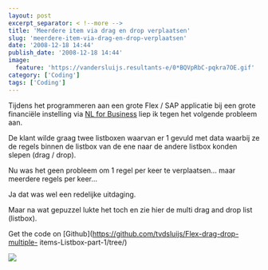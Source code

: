 ```yaml
---
layout: post
excerpt_separator: < !--more -->
title: 'Meerdere item via drag en drop verplaatsen'
slug: 'meerdere-item-via-drag-en-drop-verplaatsen'
date: '2008-12-18 14:44'
publish_date: '2008-12-18 14:44'
image:
  feature: 'https://vandersluijs.resultants-e/0*BQVpRbC-pqkra7OE.gif'
category: ['Coding']
tags: ['Coding']
---
```

Tijdens het programmeren aan een grote Flex / SAP applicatie bij een grote
financiële instelling via [NL for Business](http://www.nl4b.com/ "NL4B") liep
ik tegen het volgende probleem aan.  
  
De klant wilde graag twee listboxen waarvan er 1 gevuld met data waarbij ze de
regels binnen de listbox van de ene naar de andere listbox konden slepen (drag
/ drop).  
  
Nu was het geen probleem om 1 regel per keer te verplaatsen… maar meerdere
regels per keer…  
  
  
Ja dat was wel een redelijke uitdaging.  
  
Maar na wat gepuzzel lukte het toch en zie hier de multi drag and drop list
(listbox).  
  
  
  
Get the code on [Github](https://github.com/tvdsluijs/Flex-drag-drop-multiple-
items-Listbox-part-1/tree/)

![](https://vandersluijs.resultants-e/0*BQVpRbC-pqkra7OE.gif)

